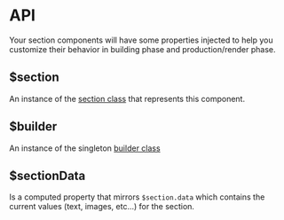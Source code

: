 # API

Your section components will have some properties injected to help you customize their behavior in building phase and production/render phase.

## $section

An instance of the [section class](https://github.com/baianat/vuse/blob/master/src/js/section.js) that represents this component.

## $builder

An instance of the singleton [builder class](https://github.com/baianat/vuse/blob/master/src/js/builder.js)

## $sectionData

Is a computed property that mirrors `$section.data` which contains the current values (text, images, etc...) for the section.
